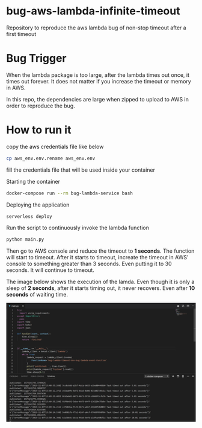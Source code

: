 # bug-aws-lambda-infinite-timeout
Repository to reproduce the aws lambda bug of non-stop timeout after a first timeout

# Bug Trigger

When the lambda package is too large, after the lambda times out once, it times out forever. It does not matter if you increase the timeout or memory in AWS.

In this repo, the dependencies are large when zipped to upload to AWS in order to reproduce the bug.

# How to run it

copy the aws credentials file like below

``` bash
cp aws_env.env.rename aws_env.env 
```

fill the credentials file that will be used inside your container

Starting the container

``` bash
docker-compose run --rm bug-lambda-service bash
```

Deploying the application

``` bash
serverless deploy
```

Run the script to continuously invoke the lambda function

``` bash
python main.py
```


Then go to AWS console and reduce the timeout to **1 seconds**. The function will start to timeout.
After it starts to timeout, increate the timeout in AWS' console to something greater than 3 seconds. Even putting it to 30 seconds. It will continue to timeout.

The image below shows the execution of the lamda.
Even though it is only a sleep of **2 seconds**, after it starts timing out, it never recovers. Even after **10 seconds** of waiting time.


![image](execution-output.JPG)
